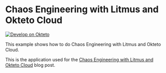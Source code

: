 # Chaos Engineering with Litmus and Okteto Cloud

[![Develop on Okteto](https://okteto.com/develop-okteto.svg)](https://cloud.okteto.com/deploy)

This example shows how to do Chaos Engineering with Litmus and Okteto Cloud.

This is the application used for the [Chaos Engineering with Litmus and Okteto Cloud](https://okteto.com/blog/chaos-engineering-with-litmus) blog post.
